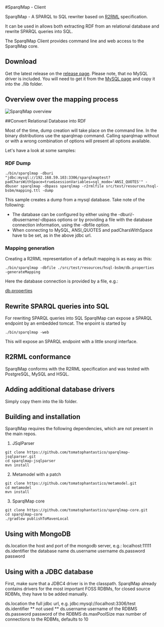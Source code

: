 #SparqlMap - Client


SparqlMap - A SPARQL to SQL rewriter based on [R2RML](http://www.w3.org/TR/r2rml/) specification.

It can be used in allows both extracting RDF from an relational database and rewrite SPARQL queries into SQL.

The SparqlMap Client provides command line and web access to the SparqlMap core.

## Download

Get the latest release on the [release page](https://github.com/tomatophantastico/sparqlmap/releases).
Please note, that no MySQL driver is included. You will need to get it from the [MySQL page](https://dev.mysql.com/downloads/connector/j/)  and copy it into the ./lib folder.

## Overview over the mapping process

![SparqlMap overview](https://raw.github.com/tomatophantastico/sparqlmap/doc/doc/sparqlMap.png)



##Convert Relational Database into RDF

Most of the time, dump creation will take place on the command line.
In the binary distributions use the sparqlmap command. 
Calling sparqlmap without or with a wrong combination of options will present all options available.

Let's have a look at some samples:

### RDF Dump

```shell
./bin/sparqlmap -dburi "jdbc:mysql://192.168.59.103:3306/sparqlmaptest?padCharsWithSpace=true&sessionVariables=sql_mode='ANSI_QUOTES'" -dbuser sparqlmap -dbpass sparqlmap -r2rmlfile src/test/resources/hsql-bsbm/mapping.ttl -dump   
```
This sample creates a dump from a mysql database. Take note of the following:
* The database can be configured by either using the -dburi/-dbusername/-dbpass options or by providing a file with the database connection information, using the -dbfile option.
* When connecting to MySQL, ANSI_QUOTES and padCharsWithSpace have to be set, as in the above jdbc url.

### Mapping generation

Creating a R2RML representation of a default mapping is as easy as this:

```
./bin/sparqlmap -dbfile ./src/test/resources/hsql-bsbm/db.properties  -generateMapping
```
Here the database connection is provided by a file, e.g.:

[db.properties](https://raw.githubusercontent.com/tomatophantastico/sparqlmap/develop/src/test/resources/hsql-bsbm/db.properties)


## Rewrite SPARQL queries into SQL

For rewriting SPARQL queries into SQL SparqlMap can expose a SPARQL endpoint by an embedded tomcat.
The enpoint is started by 
```shell
./bin/sparqlmap -web
```
This will expose an SPARQL endpoint with a little snorql interface.

## R2RML conformance

SparqlMap conforms with the R2RML specification and was tested with PostgreSQL, MySQL and HSQL.


## Adding additional database drivers

Simply copy them into the lib folder.

## Building and installation

SparqlMap requires the following dependencies, which are not present in the main repos.

1. JSqlParser
```
git clone https://github.com/tomatophantastico/sparqlmap-jsqlparser.git 
cd sparqlmap-jsqlparser 
mvn install
```

2. Metamodel with a patch
```
git clone https://github.com/tomatophantastico/metamodel.git
cd metamodel
mvn install
```

3. SparqlMap core
```
git clone https://github.com/tomatophantastico/sparqlmap-core.git
cd sparqlmap-core
./gradlew publishToMavenLocal
```



## Using with MongoDB

ds.location  the host and port of the mongodb server, e.g.: localhost:11111
ds.identifier the database name
ds.username  username
ds.password  password


## Using with a JDBC database
First, make sure that a JDBC4 driver is in the classpath. SparqlMap already contains drivers for the most important FOSS RDBMs, for closed source RDBMs, they have to be added manually.


ds.location  the full jdbc url, e.g. jdbc:mysql://localhost:3306/test
ds.identifier ** not used **
ds.username  username of the RDBMS
ds.password  password of the RDBMS
ds.maxPoolSize max number of connections to the RDBMs, defaults to 10
